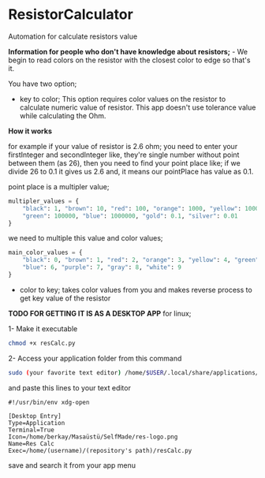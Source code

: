 # ResistorCalculator

Automation for calculate resistors value

**Information for people who don't have knowledge about resistors;**
        - We begin to read colors on the resistor with the closest color to edge so that's it.

You have two option;

- key to color;
This option requires color values on the resistor to calculate numeric value of resistor. This app doesn't use tolerance value while calculating the Ohm.

        
**How it works**


for example if your value of resistor is 2.6 ohm;
  you need to enter your firstInteger and secondInteger like, 
  they're single number without point between them (as 26),
  then you need to find your point place like;
  if we divide 26 to 0.1 it gives us 2.6 and,
  it means our pointPlace has value as 0.1.
  

point place is a multipler value;
```py
multipler_values = {
    "black": 1, "brown": 10, "red": 100, "orange": 1000, "yellow": 10000,
    "green": 100000, "blue": 1000000, "gold": 0.1, "silver": 0.01
}
```

we need to multiple this value and color values;
```py
main_color_values = {
    "black": 0, "brown": 1, "red": 2, "orange": 3, "yellow": 4, "green": 5,
    "blue": 6, "purple": 7, "gray": 8, "white": 9
}
```


- color to key;
        takes color values from you and makes reverse process to get key value of the resistor


**TODO FOR GETTING IT IS AS A DESKTOP APP**
for linux;


1- Make it executable 

```sh
chmod +x resCalc.py
```

2- Access your application folder from this command


```sh
sudo (your favorite text editor) /home/$USER/.local/share/applications/resCalc.desktop
```
and paste this lines to your text editor
```vim
#!/usr/bin/env xdg-open

[Desktop Entry]
Type=Application
Terminal=True
Icon=/home/berkay/Masaüstü/SelfMade/res-logo.png
Name=Res Calc
Exec=/home/(username)/(repository's path)/resCalc.py
```
save and search it from your app menu
